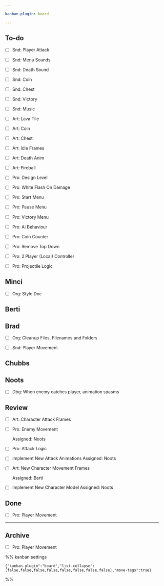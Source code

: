 ```yaml
---

kanban-plugin: board

---
```


## To-do

- [ ] Snd: Player Attack
- [ ] Snd: Menu Sounds
- [ ] Snd: Death Sound
- [ ] Snd: Coin
- [ ] Snd: Chest
- [ ] Snd: Victory
- [ ] Snd: Music
- [ ] Art: Lava Tile
- [ ] Art: Coin
- [ ] Art: Chest
- [ ] Art: Idle Frames
- [ ] Art: Death Anim
- [ ] Art: Fireball
- [ ] Pro: Design Level
- [ ] Pro: White Flash On Damage
- [ ] Pro:  Start Menu
- [ ] Pro: Pause Menu
- [ ] Pro: Victory Menu
- [ ] Pro: AI Behaviour
- [ ] Pro: Coin Counter
- [ ] Pro: Remove Top Down
- [ ] Pro: 2 Player (Local) Controller
- [ ] Pro: Projectile Logic


## Minci

- [ ] Org: Style Doc


## Berti



## Brad

- [ ] Org: Cleanup Files, Filenames and Folders
- [ ] Snd: Player Movement


## Chubbs



## Noots

- [ ] Dbg: When enemy catches player, animation spasms


## Review

- [ ] Art: Character Attack Frames
- [ ] Pro: Enemy Movement
	
	Assigned: Noots
- [ ] Pro: Attack Logic
- [ ] Implement New Attack Animations
	Assigned: Noots
- [ ] Art: New Character Movement Frames
	
	Assigned: Berti
- [ ] Implement New Character Model
	Assigned: Noots


## Done

- [ ] Pro: Player Movement


***

## Archive

- [ ] Pro: Player Movement

%% kanban:settings
```
{"kanban-plugin":"board","list-collapse":[false,false,false,false,false,false,false,false],"move-tags":true}
```
%%